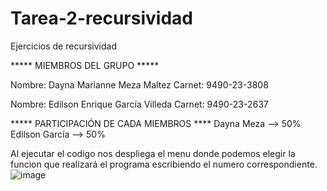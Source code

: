 # Tarea-2-recursividad
Ejercicios de recursividad

***** MIEMBROS DEL GRUPO *****

Nombre: Dayna Marianne Meza Maltez
Carnet:	9490-23-3808

Nombre: Edilson Enrique García Villeda
Carnet:	9490-23-2637

***** PARTICIPACIÓN DE CADA MIEMBROS ****
Dayna Meza 	--> 	50%
Edilson García 	--> 	50%


Al ejecutar el codigo nos despliega el menu donde podemos elegir la funcion que realizará el programa escribiendo el numero correspondiente. 
![image](https://github.com/user-attachments/assets/5bf8c107-cab6-4e35-8c03-8d5f8c22348f)
